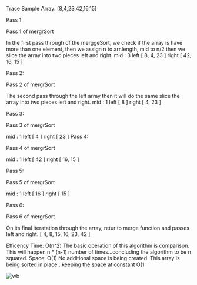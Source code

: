 Trace
Sample Array: [8,4,23,42,16,15]

Pass 1:

Pass 1 of mergrSort

In the first pass through of the merggeSort, we check if the array is have more than one element, then we assign n to arr.length, mid to n/2 then we slice the array into two pieces left and right.
mid : 3
left [ 8, 4, 23 ]
right [ 42, 16, 15 ] 

Pass 2:

Pass 2 of mergrSort

The second pass through the left array then it will do the same slice the array into two pieces left and right.
mid : 1
left [ 8 ]
right [ 4, 23 ]

Pass 3:

Pass 3 of mergrSort


mid : 1
left [ 4 ]
right [ 23 ]
Pass 4:

Pass 4 of mergrSort

mid : 1
left [ 42 ]
right [ 16, 15 ]

Pass 5:

Pass 5 of mergrSort

mid : 1
left [ 16 ]
right [ 15 ]

Pass 6:

Pass 6 of mergrSort

On its final iteratation through the array, retur to merge function and passes left and right.
[ 4, 8, 15, 16, 23, 42 ]


Efficency
Time: O(n^2)
The basic operation of this algorithm is comparison. This will happen n * (n-1) number of times…concluding the algorithm to be n squared.
Space: O(1)
No additional space is being created. This array is being sorted in place…keeping the space at constant O(1

![wb]()